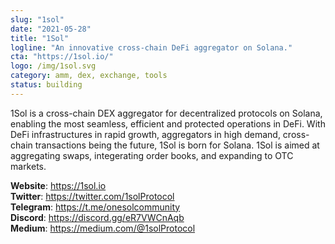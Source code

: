 ```yaml
---
slug: "1sol"
date: "2021-05-28"
title: "1Sol"
logline: "An innovative cross-chain DeFi aggregator on Solana."
cta: "https://1sol.io/"
logo: /img/1sol.svg
category: amm, dex, exchange, tools
status: building
---
```


1Sol is a cross-chain DEX aggregator for decentralized protocols on Solana, enabling the most seamless, efficient and protected operations in DeFi. With DeFi infrastructures in rapid growth, aggregators in high demand, cross-chain transactions being the future, 1Sol is born for Solana. 1Sol is aimed at aggregating swaps, integerating order books, and expanding to OTC markets.

<b>Website</b>: https://1sol.io </br>
<b>Twitter</b>: https://twitter.com/1solProtocol </br>
<b>Telegram</b>: https://t.me/onesolcommunity </br>
<b>Discord</b>: https://discord.gg/eR7VWCnAqb </br>
<b>Medium</b>: https://medium.com/@1solProtocol </br>
